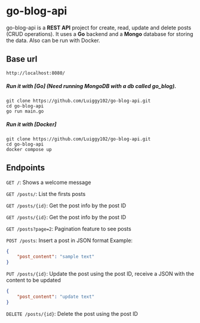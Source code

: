 # go-blog-api

go-blog-api is a **REST API** project for create, read, update and delete posts (CRUD operations). It uses a **Go** backend and a **Mongo** database for storing the data.
Also can be run with Docker.

## Base url
```
http://localhost:8080/
```

##### Run it with [Go] (Need running MongoDB with a db called *go_blog*).
```
git clone https://github.com/Luiggy102/go-blog-api.git
cd go-blog-api
go run main.go
```

##### Run it with [Docker]
```
git clone https://github.com/Luiggy102/go-blog-api.git
cd go-blog-api
docker compose up
```

## Endpoints
`GET /`: Shows a welcome message

`GET /posts/`: List the firsts posts

`GET /posts/{id}`: Get the post info by the post ID

`GET /posts/{id}`: Get the post info by the post ID

`GET /posts?page=2`: Pagination feature to see posts

`POST /posts`: Insert a post in JSON format
Example:
```json
{
    "post_content": "sample text"
}

```
`PUT /posts/{id}`: Update the post using the post ID, receive a JSON with the content to be updated
```json
{
    "post_content": "update text"
}
```

`DELETE /posts/{id}`: Delete the post using the post ID

